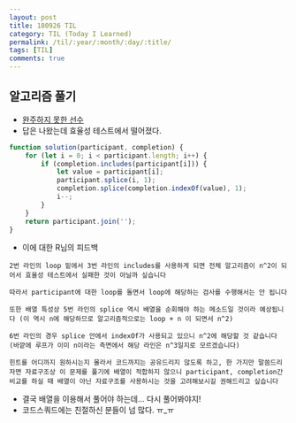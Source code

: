 ```yaml
---
layout: post
title: 180926 TIL
category: TIL (Today I Learned)
permalink: /til/:year/:month/:day/:title/
tags: [TIL]
comments: true
---
```

## 알고리즘 풀기
- [완주하지 못한 선수](https://gist.github.com/developersoom/981929e040b38185f126a46289e67f72)
- 답은 나왔는데 효율성 테스트에서 떨어졌다. 

```javascript
function solution(participant, completion) {
    for (let i = 0; i < participant.length; i++) {
        if (completion.includes(participant[i])) {
            let value = participant[i];
            participant.splice(i, 1);
            completion.splice(completion.indexOf(value), 1);
            i--;
        }
    }
    return participant.join('');
}
```

- 이에 대한 R님의 피드백

```text
2번 라인의 loop 밑에서 3번 라인의 includes를 사용하게 되면 전체 알고리즘이 n^2이 되어서 효율성 테스트에서 실패한 것이 아닐까 싶습니다

따라서 participant에 대한 loop를 돌면서 loop에 해당하는 검사를 수행해서는 안 됩니다

또한 배열 특성상 5번 라인의 splice 역시 배열을 순회해야 하는 메소드일 것이라 예상됩니다 (이 역시 n에 해당하므로 알고리즘적으로는 loop + n 이 되면서 n^2)

6번 라인의 경우 splice 안에서 indexOf가 사용되고 있으니 n^2에 해당할 것 같습니다 (바깥에 루프가 이미 n이라는 측면에서 해당 라인은 n^3일지로 모르겠습니다)

힌트를 어디까지 원하시는지 몰라서 코드까지는 공유드리지 않도록 하고, 한 가지만 말씀드리자면 자료구조상 이 문제를 풀기에 배열이 적합하지 않으니 participant, completion간 비교를 하실 때 배열이 아닌 자료구조를 사용하시는 것을 고려해보시길 권해드리고 싶습니다
```

- 결국 배열을 이용해서 풀어야 하는데... 다시 풀어봐야지! 
- 코드스쿼드에는 친절하신 분들이 넘 많다. ㅠ_ㅠ

